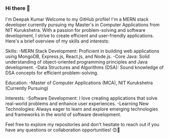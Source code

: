 ### Hi there 👋

I'm Deepak Kumar
Welcome to my GitHub profile! I'm a MERN stack developer currently pursuing my Master's in Computer Applications from NIT Kurukshetra. With a passion for problem-solving and software development, I strive to create efficient and user-friendly applications. Here's a brief overview of my skills and interests:

Skills:
-MERN Stack Development: Proficient in building web applications using MongoDB, Express.js, React.js, and Node.js.
-Core Java: Solid understanding of object-oriented programming principles and Java development.
-Data Structures and Algorithms (DSA): Sound knowledge of DSA concepts for efficient problem-solving.

Education:
-Master of Computer Applications (MCA), NIT Kurukshetra (Currently Pursuing)

Interests:
-Software Development: I love creating applications that solve real-world problems and enhance user experiences.
-Learning New Technologies: Always eager to learn and explore emerging technologies and frameworks in the world of software development.

Feel free to explore my repositories and don't hesitate to reach out if you have any questions or collaboration opportunities! 😊🚀
<!--
**cobrakai07/cobrakai07** is a ✨ _special_ ✨ repository because its `README.md` (this file) appears on your GitHub profile.

Here are some ideas to get you started:

- 🔭 I’m currently working on ...
- 🌱 I’m currently learning ...
- 👯 I’m looking to collaborate on ...
- 🤔 I’m looking for help with ...
- 💬 Ask me about ...
- 📫 How to reach me: ...
- 😄 Pronouns: ...
- ⚡ Fun fact: ...
-->
